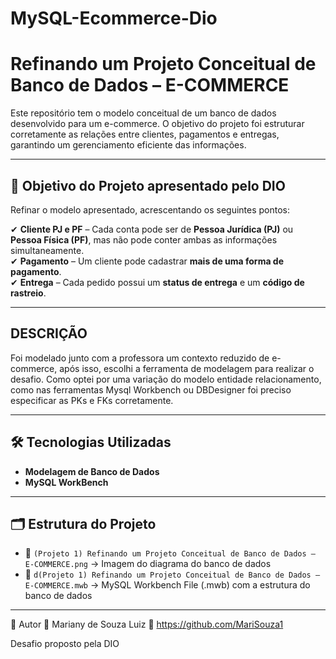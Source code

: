 # MySQL-Ecommerce-Dio
# Refinando um Projeto Conceitual de Banco de Dados – E-COMMERCE  

Este repositório tem o modelo conceitual de um banco de dados desenvolvido para um e-commerce. 
O objetivo do projeto foi estruturar corretamente as relações entre clientes, pagamentos e entregas, garantindo um gerenciamento eficiente das informações.

---

## 🎯 **Objetivo do Projeto apresentado pelo DIO**  

Refinar o modelo apresentado, acrescentando os seguintes pontos:  

✔ **Cliente PJ e PF** – Cada conta pode ser de **Pessoa Jurídica (PJ)** ou **Pessoa Física (PF)**, mas não pode conter ambas as informações simultaneamente.  
✔ **Pagamento** – Um cliente pode cadastrar **mais de uma forma de pagamento**.  
✔ **Entrega** – Cada pedido possui um **status de entrega** e um **código de rastreio**.  

---

## DESCRIÇÃO

Foi modelado junto com a professora um contexto reduzido de e-commerce, após isso, escolhi a ferramenta de modelagem para realizar o desafio.
Como optei por uma variação do modelo entidade relacionamento, como nas ferramentas Mysql Workbench ou DBDesigner foi preciso especificar as PKs e FKs corretamente.

---

## 🛠 **Tecnologias Utilizadas**  

- **Modelagem de Banco de Dados**  
- **MySQL WorkBench** 

---

## 🗂 **Estrutura do Projeto**  

- 📄 `(Projeto 1) Refinando um Projeto Conceitual de Banco de Dados – E-COMMERCE.png` → Imagem do diagrama do banco de dados  
- 📜 `d(Projeto 1) Refinando um Projeto Conceitual de Banco de Dados – E-COMMERCE.mwb` → MySQL Workbench File (.mwb) com a estrutura do banco de dados  

---

📌 Autor
👤 Mariany de Souza Luiz
🔗 https://github.com/MariSouza1

Desafio proposto pela DIO
